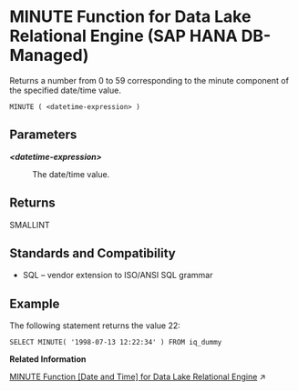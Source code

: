 <!-- loio4b1c8e2d8caa4878ac564dcdc0ffacea -->

# MINUTE Function for Data Lake Relational Engine \(SAP HANA DB-Managed\)

Returns a number from 0 to 59 corresponding to the minute component of the specified date/time value.



```
MINUTE ( <datetime-expression> )
```



<a name="loio4b1c8e2d8caa4878ac564dcdc0ffacea__section_olr_tgn_vrb"/>

## Parameters


<dl>
<dt><b>

*<datetime-expression\>*

</b></dt>
<dd>

The date/time value.



</dd>
</dl>



<a name="loio4b1c8e2d8caa4878ac564dcdc0ffacea__section_zkb_5gn_vrb"/>

## Returns

SMALLINT



<a name="loio4b1c8e2d8caa4878ac564dcdc0ffacea__section_mdt_5gn_vrb"/>

## Standards and Compatibility

-   SQL – vendor extension to ISO/ANSI SQL grammar



<a name="loio4b1c8e2d8caa4878ac564dcdc0ffacea__section_tsb_vgn_vrb"/>

## Example

The following statement returns the value 22:

```
SELECT MINUTE( '1998-07-13 12:22:34' ) FROM iq_dummy
```

**Related Information**  


[MINUTE Function [Date and Time] for Data Lake Relational Engine](https://help.sap.com/viewer/19b3964099384f178ad08f2d348232a9/2023_1_QRC/en-US/a5640f2284f21015825db935889f60d9.html "Returns a number from 0 to 59 corresponding to the minute component of the specified date/time value.") :arrow_upper_right:


